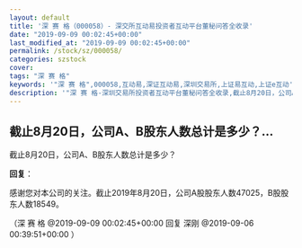 ```yaml
---
layout: default
title: '深 赛 格（000058）- 深交所互动易投资者互动平台董秘问答全收录'
date: "2019-09-09 00:02:45+00:00"
last_modified_at: "2019-09-09 00:02:45+00:00"
permalink: /stock/sz/000058/
categories: szstock
cover: 
tags: "深 赛 格"
keywords: '"深 赛 格",000058,互动易,深证互动易,深圳交易所,上证易互动,上证e互动'
description: '"深 赛 格-深圳交易所投资者互动平台董秘问答全收录,截止8月20日，公司A、B股东人数总计是多少？"'
---
```


## 截止8月20日，公司A、B股东人数总计是多少？...

截止8月20日，公司A、B股东人数总计是多少？

**回复**：

感谢您对本公司的关注。截止2019年8月20日，公司A股股东人数47025，B股股东人数18549。 

（深 赛 格  @2019-09-09 00:02:45+00:00 回复 深刚  @2019-09-06 00:39:51+00:00 ）

